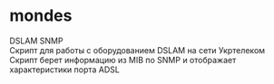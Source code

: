 # mondes
 DSLAM SNMP  
 Скрипт для работы с оборудованием DSLAM на сети Укртелеком  
 Скрипт берет информацию из MIB по SNMP и отображает характеристики порта АDSL  

